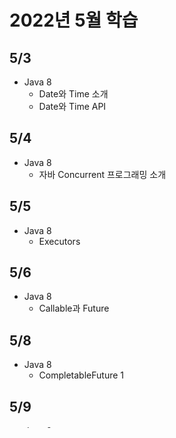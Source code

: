 # 2022년 5월 학습

## 5/3

- Java 8
  - Date와 Time 소개
  - Date와 Time API

## 5/4

- Java 8
  - 자바 Concurrent 프로그래밍 소개

## 5/5

- Java 8
  - Executors

## 5/6

- Java 8
  - Callable과 Future

## 5/8

- Java 8
  - CompletableFuture 1

## 5/9

- Java 8
  - CompletableFuture 2
  - 애노테이션의 변화
  - 배열 병렬 정렬
  - Metaspace

## 5/10

- Java 8
  - CompletableFuture 테스트

## 5/11

- 이펙티브 자바 완벽 공략 1부
  - 아이템 3. 핵심 정리 2 - 생성자를 사용하는 방법 1
  - 아이템 3. 핵심 정리 2 - 생성자를 사용하는 방법 2
